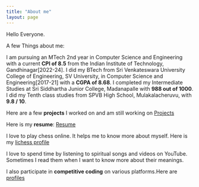 ```yaml
---
title: "About me"
layout: page
---
```



Hello Everyone.


A few Things about me:

I am pursuing an MTech 2nd year in Computer Science and Engineering with a current **CPI of 8.5** from the Indian Institute of Technology, Gandhinagar[2022-24]. I did my BTech from Sri Venkateswara University College of Engineering, SV University, in Computer Science and Engineering[2017-21] with a **CGPA of 8.68**. I completed my Intermediate Studies at Sri Siddhartha Junior College, Madanapalle with **988 out of 1000**. I did my Tenth class studies from SPVB High School, Mulakalacheruvu, with **9.8 / 10**.

Here are a few **projects** I worked on and am still working on [Projects](/projects.md)

Here is my **resume**: [Resume](/resume.pdf)

I love to play chess online. It helps me to know more about myself. Here is my [lichess profile](https://lichess.org/@/Strangestone)

I love to spend time by listening to spiritual songs and videos on YouTube. Sometimes I read them when I want to know more about their meanings.

I also participate in **competitive coding** on various platforms.Here are [profiles](/coding.md)
